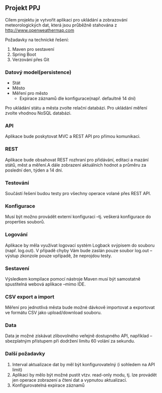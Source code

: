 ## Projekt PPJ

Cílem projektu je vytvořit aplikaci pro ukládání a zobrazování meteorologických dat, která jsou průběžně stahována z http://www.openweathermap.com

Požadavky na technické řešení:
1. Maven pro sestavení
2. Spring Boot 
3. Verzování přes Git

### Datový model(persistence)
- Stát
- Město
- Měření pro město
  - Expirace záznamů dle konfigurace(např. defaultně 14 dní)

Pro ukládání státu a města zvolte relační databázi. Pro ukládání měření zvolte vhodnou NoSQL databázi.

### API
Aplikace bude poskytovat MVC a REST API pro přímou komunikaci.
### REST
Aplikace bude obsahovat REST rozhraní pro přidávání, editaci a mazání států, měst a měření.A dále zobrazení aktuálních hodnot a průměru za poslední den, týden a 14 dní.
### Testování
Součástí řešení budou testy pro všechny operace volané přes REST API.
### Konfigurace
Musí být možno provádět externí konfiguraci –tj. veškerá konfigurace do properties souborů.
### Logování
Aplikace by měla využívat logovací systém Logback svýpisem do souboru (např. log.out). V případě chyby Vám bude zaslán pouze soubor log.out –výstup zkonzole pouze vpřípadě, že neprojdou testy.
### Sestavení
Výsledkem kompilace pomocí nástroje Maven musí být samostatně spustitelná webová aplikace –mimo IDE.
### CSV export a import
Měření pro jednotlivá města bude možné dávkově importovat a exportovat ve formátu CSV jako upload/download souboru.
### Data
Data je možné získávat zlibovolného veřejně dostupného API, například –sbezplatným přístupem při dodržení limitu 60 volání za sekundu.

### Další požadavky
1. Interval aktualizace dat by měl být konfigurovatelný (i sohledem na API limit)
2. Aplikaci by mělo být možné pustit vtzv. read-only modu, tj. lze provádět jen operace zobrazení a čtení dat a vypnutou aktualizací.
3. Konfigurovatelná expirace záznamů
